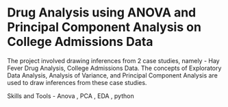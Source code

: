 # Drug Analysis using ANOVA and Principal Component Analysis on College Admissions Data

The project involved drawing inferences from 2 case studies, namely - Hay Fever Drug Analysis, College Admissions Data. The concepts of Exploratory Data Analysis, Analysis of Variance, and Principal Component Analysis are used to draw inferences from these case studies.

Skills and Tools - Anova , PCA , EDA , python

